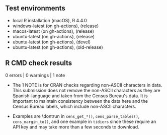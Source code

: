 ## Test environments
* local R installation (macOS), R 4.4.0
* windows-latest (on gh-actions), (release)
* macos-latest (on gh-actions), (release)
* ubuntu-latest (on gh-actions), (release)
* ubuntu-latest (on gh-actions), (devel)
* ubuntu-latest (on gh-actions), (old-release)

## R CMD check results

0 errors | 0 warnings | 1 note

* The 1 NOTE is for CRAN checks regarding non-ASCII characters in data.
This submission does not remove the non-ASCII characters as they are Spanish-language
and taken from the Census Bureau's data. It is important to maintain consistency
between the data here and the Census Bureau labels, which include non-ASCII characters.

* Examples are \dontrun in `cens_get_*()`, `cens_parse_tables()`,
`cens_margin_to()`, and one example in `tidiers` since these require an API key
and may take more than a few seconds to download.
